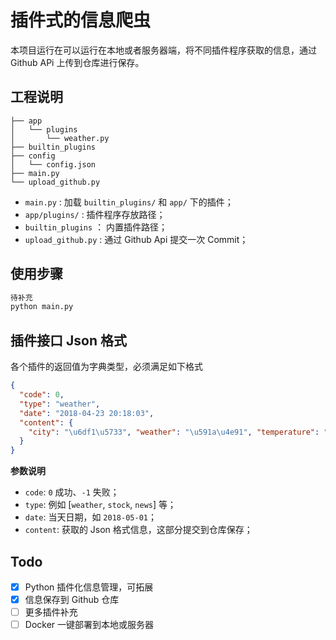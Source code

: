# 插件式的信息爬虫

本项目运行在可以运行在本地或者服务器端，将不同插件程序获取的信息，通过 Github APi 上传到仓库进行保存。

## 工程说明
```
├── app
│   └── plugins
│       └── weather.py
├── builtin_plugins
├── config
│   └── config.json
├── main.py
└── upload_github.py

```

- `main.py` : 加载 `builtin_plugins/` 和 `app/` 下的插件；
- `app/plugins/` : 插件程序存放路径；
- `builtin_plugins` ： 内置插件路径；
- `upload_github.py` : 通过 Github Api 提交一次 Commit；

## 使用步骤

```bash
待补充
python main.py
```


## 插件接口 Json 格式

各个插件的返回值为字典类型，必须满足如下格式


```json
{
  "code": 0,
  "type": "weather",
  "date": "2018-04-23 20:18:03",
  "content": {
    "city": "\u6df1\u5733", "weather": "\u591a\u4e91", "temperature": "21 ~ 26\u2103", "humidity": "\u6e7f\u5ea6\uff1a63%", "wind": "\u98ce\u5411\uff1a\u5317\u98ce 2\u7ea7", "radiation": "\u7d2b\u5916\u7ebf\uff1a\u5f31", "air": "PM: 43"
  }
}
```

**参数说明**

- `code`: `0` 成功、`-1` 失败；
- `type`: 例如 [`weather`, `stock`, `news`] 等；
- `date`: 当天日期，如 `2018-05-01`；
- `content`: 获取的 Json 格式信息，这部分提交到仓库保存；


## Todo
- [x] Python 插件化信息管理，可拓展
- [x] 信息保存到 Github 仓库
- [ ] 更多插件补充
- [ ] Docker 一键部署到本地或服务器